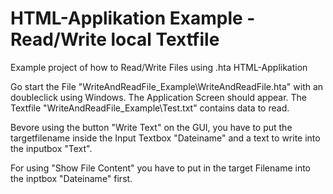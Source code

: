 # HTML-Applikation Example - Read/Write local Textfile
Example project of how to Read/Write Files using .hta HTML-Applikation

Go start the File "WriteAndReadFile_Example\WriteAndReadFile.hta" with an doubleclick using Windows.
The Application Screen should appear.
The Textfile "WriteAndReadFile_Example\Test.txt" contains data to read.

Bevore using the button "Write Text" on the GUI, you have to put the targetfilename inside the Input Textbox "Dateiname" and
a text to write into the inputbox "Text".

For using "Show File Content" you have to put in the target Filename into the inptbox "Dateiname" first.

